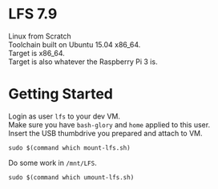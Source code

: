 # LFS 7.9
Linux from Scratch<br>
Toolchain built on Ubuntu 15.04 x86_64.<br>
Target is x86_64.<br>
Target is also whatever the Raspberry Pi 3 is.<br>

# Getting Started
Login as user `lfs` to your dev VM.<br>
Make sure you have `bash-glory` and `home` applied to this user.<br>
Insert the USB thumbdrive you prepared and attach to VM.<br>
```
sudo $(command which mount-lfs.sh)
```
Do some work in `/mnt/LFS`.<br>
```
sudo $(command which umount-lfs.sh)
```
